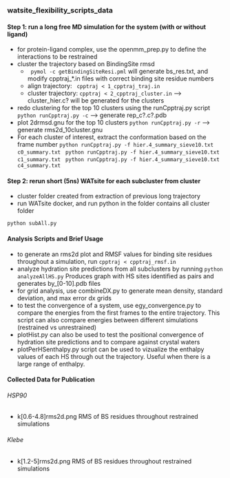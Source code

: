 ### watsite_flexibility_scripts_data

#### Step 1: run a long free MD simulation for the system (with or without ligand)
* for protein-ligand complex, use the openmm_prep.py to define the interactions to be restrained
* cluster the trajectory based on BindingSite rmsd
  * ``` pymol -c getBindingSiteResi.pml``` will generate bs_res.txt, and modify cpptraj_\*.in files with correct binding site residue numbers
  * align trajectory: ``` cpptraj < 1_cpptraj_traj.in```
  * cluster trajectory: ``` cpptraj < 2_cpptraj_cluster.in ``` --> cluster_hier.c? will be generated for the clusters
* redo clustering for the top 10 clusters using the runCpptraj.py script
```python runCpptraj.py -c``` --> generate rep_c?.c?.pdb
* plot 2drmsd.gnu for the top 10 clusters
```python runCpptraj.py -r``` --> generate rms2d_10cluster.gnu
* For each cluster of interest, extract the conformation based on the frame number 
```python runCpptraj.py -f hier.4_summary_sieve10.txt c0_summary.txt ```
```python runCpptraj.py -f hier.4_summary_sieve10.txt c1_summary.txt ```
```python runCpptraj.py -f hier.4_summary_sieve10.txt c4_summary.txt ```

#### Step 2: rerun short (5ns) WATsite for each subcluster from cluster
* cluster folder created from extraction of previous long trajectory
* run WATsite docker, and run python in the folder contains all cluster folder
```
python subAll.py
```

#### Analysis Scripts and Brief Usage
* to generate an rms2d plot and RMSF values for binding site residues throughout a simulation, run  ``` cpptraj < cpptraj_rmsf.in ```
* analyze hydration site predictions from all subclusters by running ``` python analyzeAllHS.py ``` Produces graph with HS sites identified as pairs and generates by_[0-10].pdb files
* for grid analysis, use combineDX.py to generate mean density, standard deviation, and max error dx grids
* to test the convergence of a system, use egy_convergence.py to compare the energies from the first frames to the entire trajectory. This script can also compare energies between different simulations (restrained vs unrestrained)
* plotHist.py can also be used to test the positional convergence of hydration site predictions and to compare against crystal waters
* plotPerHSenthalpy.py script can be used to vizualize the enthalpy values of each HS through out the trajectory. Useful when there is a large range of enthalpy.

#### Collected Data for Publication
###### HSP90
* k[0.6-4.8]rms2d.png RMS of BS residues throughout restrained simulations

###### Klebe
* k[1.2-5]rms2d.png RMS of BS residues throughout restrained simulations